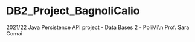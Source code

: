 # DB2_Project_BagnoliCalio
2021/22 Java Persistence API project - Data Bases 2 - PoliMi\n
Prof. Sara Comai
